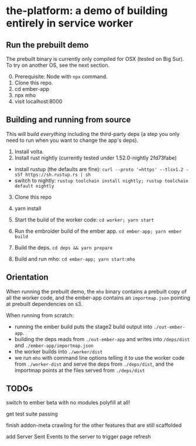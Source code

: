 # the-platform: a demo of building entirely in service worker

## Run the prebuilt demo

The prebuilt binary is currently only compiled for OSX (tested on Big Sur). To try on another OS, see the next section.

0. Prerequisite: Node with `npx` command.
1. Clone this repo.
2. cd ember-app
3. npx mho
4. visit localhost:8000

## Building and running from source

This will build _everything_ including the third-party deps (a step you only need to run when you want to change the app's deps).

1. Install volta.
2. Install rust nightly (currently tested under 1.52.0-nightly 2fd73fabe)

- install rustup (the defaults are fine): `curl --proto '=https' --tlsv1.2 -sSf https://sh.rustup.rs | sh`
- switch to nightly: `rustup toolchain install nightly; rustup toolchain default nightly`

3. Clone this repo

4. yarn install

5. Start the build of the worker code: `cd worker; yarn start`

6. Run the embroider build of the ember app. `cd ember-app; yarn ember build`

7. Build the deps. `cd deps && yarn prepare`

8. Build and run mho: `cd ember-app; yarn start:mho`

## Orientation

When running the prebuilt demo, the `mho` binary contains a prebuilt copy of all the worker code, and the ember-app contains an `importmap.json` pointing at prebuilt dependencies on s3.

When running from scratch:

- running the ember build puts the stage2 build output into `./out-ember-app`.
- building the deps reads from `./out-ember-app` and writes into `/deps/dist` and `./ember-app/importmap.json`
- the worker builds into `./worker/dist`
- we run `mho` with command line options telling it to use the worker code from `./worker-dist` and serve the deps from `./deps/dist`, and the importmap points at the files served from `./deps/dist`

## TODOs

switch to ember beta with no modules polyfill at all!

get test suite passing

finish addon-meta crawling for the other features that are still scaffolded

add Server Sent Events to the server to trigger page refresh
